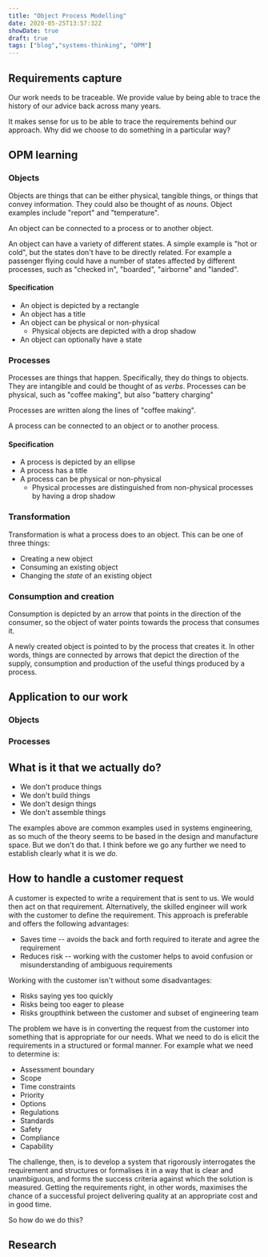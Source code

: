 ```yaml
---
title: "Object Process Modelling"
date: 2020-05-25T13:57:32Z
showDate: true
draft: true
tags: ["blog","systems-thinking", "OPM"]
---
```


## Requirements capture

Our work needs to be traceable. We provide value by being able to trace the history of our advice back across many years.

It makes sense for us to be able to trace the requirements behind our approach. Why did we choose to do something in a particular way?

## OPM learning

### Objects

Objects are things that can be either physical, tangible things, or things that convey information. They could also be thought of as *nouns*. Object examples include "report" and "temperature".

An object can be connected to a process or to another object.

An object can have a variety of different states. A simple example is "hot or cold", but the states don't have to be directly related. For example a passenger flying could have a number of states affected by different processes, such as "checked in", "boarded", "airborne" and "landed".

#### Specification

* An object is depicted by a rectangle
* An object has a title
* An object can be physical or non-physical
  * Physical objects are depicted with a drop shadow
* An object can optionally have a state

### Processes

Processes are things that happen. Specifically, they do things to objects. They are intangible and could be thought of as *verbs*. Processes can be physical, such as "coffee making", but also "battery charging"

Processes are written along the lines of "coffee making".

A process can be connected to an object or to another process.

#### Specification

* A process is depicted by an ellipse
* A process has a title
* A process can be physical or non-physical
  * Physical processes are distinguished from non-physical processes by having a drop shadow

### Transformation

Transformation is what a process does to an object. This can be one of three things:

* Creating a new object
* Consuming an existing object
* Changing the *state* of an existing object

### Consumption and creation

Consumption is depicted by an arrow that points in the direction of the consumer, so the object of water points towards the process that consumes it.

A newly created object is pointed to by the process that creates it. In other words, things are connected by arrows that depict the direction of the supply, consumption and production of the useful things produced by a process.

## Application to our work

### Objects



### Processes

## What is it that we actually do?

* We don't produce things
* We don't build things
* We don't design things
* We don't assemble things

The examples above are common examples used in systems engineering, as so much of the theory seems to be based in the design and manufacture space. But we don't do that. I think before we go any further we need to establish clearly what it is we *do*.


## How to handle a customer request

A customer is expected to write a requirement that is sent to us. We would then act on that requirement. Alternatively, the skilled engineer will work with the customer to define the requirement. This approach is preferable and offers the following advantages:

* Saves time -- avoids the back and forth required to iterate and agree the requirement
* Reduces risk -- working with the customer helps to avoid confusion or misunderstanding of ambiguous requirements

Working with the customer isn't without some disadvantages:

* Risks saying yes too quickly
* Risks being too eager to please
* Risks groupthink between the customer and subset of engineering team

The  problem we have is in converting the request from the customer into something that is appropriate for our needs. What we need to do is elicit the requirements in a structured or formal manner. For example what we need to determine is:

* Assessment boundary
* Scope
* Time constraints
* Priority
* Options
* Regulations
* Standards
* Safety
* Compliance
* Capability

The challenge, then, is to develop a system that rigorously interrogates the requirement and structures or formalises it in a way that is clear and unambiguous, and forms the success criteria against which the solution is measured. Getting the requirements right, in other words, maximises the chance of a successful project delivering quality at an appropriate cost and in good time.

So how do we do this?

## Research


